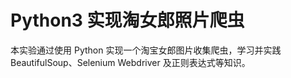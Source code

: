 # Python3 实现淘女郎照片爬虫

本实验通过使用 Python 实现一个淘宝女郎图片收集爬虫，学习并实践 BeautifulSoup、Selenium Webdriver 及正则表达式等知识。